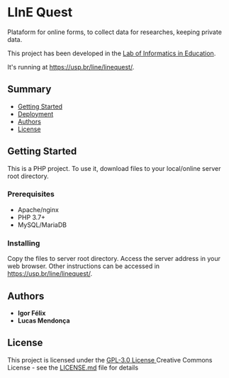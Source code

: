 # LInE Quest

Plataform for online forms, to collect data for researches, keeping private data.

This project has been developed in the [Lab of Informatics in Education](https://line.ime.usp.br/).

It's running at https://usp.br/line/linequest/.

## Summary

  - [Getting Started](#getting-started)
  - [Deployment](#deployment)
  - [Authors](#authors)
  - [License](#license)

## Getting Started

This is a PHP project. To use it, download files to your local/online server root directory.

### Prerequisites

- Apache/nginx
- PHP 3.7+
- MySQL/MariaDB

### Installing

Copy the files to server root directory.
Access the server address in your web browser.
Other instructions can be accessed in https://usp.br/line/linequest/.

## Authors

  - **Igor Félix**
  - **Lucas Mendonça**


## License

This project is licensed under the [GPL-3.0 License ](LICENSE.md)
Creative Commons License - see the [LICENSE.md](LICENSE.md) file for
details
